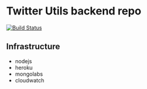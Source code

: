 # Twitter Utils backend repo  

[![Build Status](https://travis-ci.org/twitterutils/api.svg?branch=master)](https://travis-ci.org/twitterutils/api)  


## Infrastructure  
- nodejs
- heroku
- mongolabs
- cloudwatch
